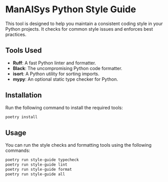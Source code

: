 # ManAISys Python Style Guide

This tool is designed to help you maintain a consistent coding style in your Python projects. It checks for common style issues and enforces best practices.

## Tools Used
- **Ruff**: A fast Python linter and formatter.
- **Black**: The uncompromising Python code formatter.
- **isort**: A Python utility for sorting imports.
- **mypy**: An optional static type checker for Python.

## Installation

Run the following command to install the required tools:

```bash
poetry install
```

## Usage
You can run the style checks and formatting tools using the following commands:

```bash
poetry run style-guide typecheck
poetry run style-guide lint
poetry run style-guide format
poetry run style-guide all
```